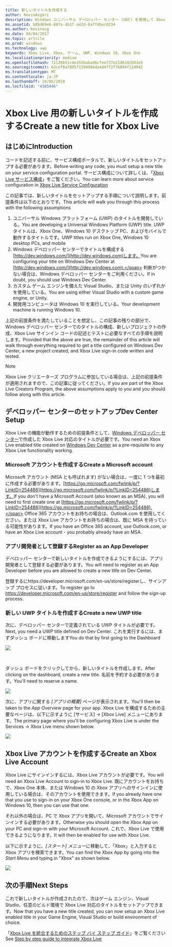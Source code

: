 ```yaml
---
title: 新しいタイトルを作成する
author: KevinAsgari
description: Windows ユニバーサル デベロッパー センター (UDC) を使用して Xbox Live 用の新しいタイトルを作成する方法について説明します。
ms.assetid: b8bd69e6-887a-4b1f-a42d-8affdbec0234
ms.author: kevinasg
ms.date: 04/04/2017
ms.topic: article
ms.prod: windows
ms.technology: uwp
keywords: Xbox Live, Xbox, ゲーム, UWP, Windows 10, Xbox One
ms.localizationpriority: medium
ms.openlocfilehash: 72126b51c4e155babad6cfee737e21d6102b03e5
ms.sourcegitcommit: 63cef0a7805f1594984da4d4ff2f76894f12d942
ms.translationtype: MT
ms.contentlocale: ja-JP
ms.lasthandoff: 10/05/2018
ms.locfileid: "4385446"
---
```

# <a name="create-a-new-title-for-xbox-live"></a><span data-ttu-id="a447c-104">Xbox Live 用の新しいタイトルを作成する</span><span class="sxs-lookup"><span data-stu-id="a447c-104">Create a new title for Xbox Live</span></span>

## <a name="introduction"></a><span data-ttu-id="a447c-105">はじめに</span><span class="sxs-lookup"><span data-stu-id="a447c-105">Introduction</span></span>

<span data-ttu-id="a447c-106">コードを記述する前に、サービス構成ポータルで、新しいタイトルをセットアップする必要があります。</span><span class="sxs-lookup"><span data-stu-id="a447c-106">Before writing any code, you must setup a new title on your service configuration portal.</span></span>  <span data-ttu-id="a447c-107">サービス構成について詳しくは、「[Xbox Live サービス構成](../xbox-live-service-configuration.md)」をご覧ください。</span><span class="sxs-lookup"><span data-stu-id="a447c-107">You can learn more about service configuration in [Xbox Live Service Configuration](../xbox-live-service-configuration.md)</span></span>

<span data-ttu-id="a447c-108">この記事では、新しいタイトルをセットアップする手順について説明します。前提条件は以下のとおりです。</span><span class="sxs-lookup"><span data-stu-id="a447c-108">This article will walk you through this process with the following assumptions</span></span>

1. <span data-ttu-id="a447c-109">ユニバーサル Windows プラットフォーム (UWP) のタイトルを開発している。</span><span class="sxs-lookup"><span data-stu-id="a447c-109">You are developing a Universal Windows Platform (UWP) title.</span></span>  <span data-ttu-id="a447c-110">UWP タイトルは、Xbox One、Windows 10 デスクトップ PC、およびモバイルで動作するタイトルです。</span><span class="sxs-lookup"><span data-stu-id="a447c-110">UWP titles run on Xbox One, Windows 10 desktop PCs, and mobile</span></span>
2. <span data-ttu-id="a447c-111">Windows デベロッパー センターでタイトルを構成する[http://dev.windows.com/](http://dev.windows.com)します。</span><span class="sxs-lookup"><span data-stu-id="a447c-111">You are configuring your title on Windows Dev Center at [http://dev.windows.com/](http://dev.windows.com).</span></span>  <span data-ttu-id="a447c-112">判断がつかない場合は、Windows デベロッパー センターをご利用ください。</span><span class="sxs-lookup"><span data-stu-id="a447c-112">If in doubt, you should use Windows Dev Center.</span></span>
3. <span data-ttu-id="a447c-113">カスタム ゲーム エンジンを備えた Visual Studio、または Unity のいずれかを使用している。</span><span class="sxs-lookup"><span data-stu-id="a447c-113">You are using either Visual Studio with a custom game engine, or Unity.</span></span>
4. <span data-ttu-id="a447c-114">開発用コンピュータは Windows 10 を実行している。</span><span class="sxs-lookup"><span data-stu-id="a447c-114">Your development machine is running Windows 10.</span></span>

<span data-ttu-id="a447c-115">上記の前提条件を満たしていることを想定し、この記事の残りの部分で、Windows デベロッパー センターでのタイトルの構成、新しいプロジェクトの作成、Xbox Live サインイン コードの記述とテストに必要なすべての手順を説明します。</span><span class="sxs-lookup"><span data-stu-id="a447c-115">Provided that the above are true, the remainder of this article will walk through everything required to get a title configured on Windows Dev Center, a new project created, and Xbox Live sign-in code written and tested.</span></span>

> [!NOTE]
> <span data-ttu-id="a447c-116">Xbox Live クリエーターズ プログラムに参加している場合は、上記の前提条件が適用されますので、この記事に従ってください。</span><span class="sxs-lookup"><span data-stu-id="a447c-116">If you are part of the Xbox Live Creators Program, the above assumptions apply to you and you should follow along with this article.</span></span>

## <a name="dev-center-setup"></a><span data-ttu-id="a447c-117">デベロッパー センターのセットアップ</span><span class="sxs-lookup"><span data-stu-id="a447c-117">Dev Center Setup</span></span>

<span data-ttu-id="a447c-118">Xbox Live の機能が動作するための前提条件として、[Windows デベロッパー センター](http://dev.windows.com)で作成した Xbox Live 対応のタイトルが必要です。</span><span class="sxs-lookup"><span data-stu-id="a447c-118">You need an Xbox Live enabled title created on [Windows Dev Center](http://dev.windows.com) as a pre-requisite to any Xbox Live functionality working.</span></span>

### <a name="create-a-microsoft-account"></a><span data-ttu-id="a447c-119">Microsoft アカウントを作成する</span><span class="sxs-lookup"><span data-stu-id="a447c-119">Create a Microsoft account</span></span>
<span data-ttu-id="a447c-120">Microsoft アカウント (MSA とも呼ばれます) がない場合は、一度に 1 つを最初に作成する必要があります。[https://go.microsoft.com/fwlink/p/?LinkID=254486](https://go.microsoft.com/fwlink/p/?LinkID=254486)します。</span><span class="sxs-lookup"><span data-stu-id="a447c-120">If you don't have a Microsoft Account (also known as an MSA), you will need to first create one at [https://go.microsoft.com/fwlink/p/?LinkID=254486](https://go.microsoft.com/fwlink/p/?LinkID=254486).</span></span>  <span data-ttu-id="a447c-121">Office 365 アカウントをお持ちの場合は、Outlook.com を使用してください。または Xbox Live アカウントをお持ちの場合は、既に MSA を持っている可能性があります。</span><span class="sxs-lookup"><span data-stu-id="a447c-121">If you have an Office 365 account, use Outlook.com, or have an Xbox Live account - you probably already have an MSA.</span></span>

### <a name="register-as-an-app-developer"></a><span data-ttu-id="a447c-122">アプリ開発者として登録する</span><span class="sxs-lookup"><span data-stu-id="a447c-122">Register as an App Developer</span></span>
<span data-ttu-id="a447c-123">デベロッパー センターで新しいタイトルを作成できるようにするには、アプリ開発者として登録する必要があります。</span><span class="sxs-lookup"><span data-stu-id="a447c-123">You will need to register as an App Developer before you are allowed to create a new title on Dev Center.</span></span>

<span data-ttu-id="a447c-124">登録するにhttps://developer.microsoft.com/en-us/store/registerし、サインアップ プロセスに従います。</span><span class="sxs-lookup"><span data-stu-id="a447c-124">To register go to https://developer.microsoft.com/en-us/store/register and follow the sign-up process.</span></span>

### <a name="create-a-new-uwp-title"></a><span data-ttu-id="a447c-125">新しい UWP タイトルを作成する</span><span class="sxs-lookup"><span data-stu-id="a447c-125">Create a new UWP title</span></span>
<span data-ttu-id="a447c-126">次に、デベロッパー センターで定義されている UWP タイトルが必要です。</span><span class="sxs-lookup"><span data-stu-id="a447c-126">Next, you need a UWP title defined on Dev Center.</span></span>  <span data-ttu-id="a447c-127">これを実行するには、まずダッシュ ボードに移動します</span><span class="sxs-lookup"><span data-stu-id="a447c-127">You do that by first going to the Dashboard</span></span>

![](../images/getting_started/first_xbltitle_dashboard.png)

<p>
</p>
<br>
<p>
</p>

<span data-ttu-id="a447c-128">ダッシュ ボードをクリックしてから、新しいタイトルを作成します。</span><span class="sxs-lookup"><span data-stu-id="a447c-128">After clicking on the dashboard, create a new title.</span></span>  <span data-ttu-id="a447c-129">名前を予約する必要があります。</span><span class="sxs-lookup"><span data-stu-id="a447c-129">You'll need to reserve a name.</span></span>

![](../images/getting_started/first_xbltitle_newapp.png)

<span data-ttu-id="a447c-130">次に、アプリに関する *[アプリの概要]* ページが表示されます。</span><span class="sxs-lookup"><span data-stu-id="a447c-130">You'll then be taken to the *App Overview* page for your app.</span></span>  <span data-ttu-id="a447c-131">Xbox Live を構成するための主要なページは、以下に示すように [サービス] -> [Xbox Live] メニューにあります。</span><span class="sxs-lookup"><span data-stu-id="a447c-131">The primary page where you'll be configuring Xbox Live is under the Services -> Xbox Live menu shown below.</span></span>

![](../images/getting_started/first_xbltitle_leftnav.png)

<div id="createxblaccount"></div>

## <a name="create-an-xbox-live-account"></a><span data-ttu-id="a447c-132">Xbox Live アカウントを作成する</span><span class="sxs-lookup"><span data-stu-id="a447c-132">Create an Xbox Live Account</span></span>
<span data-ttu-id="a447c-133">Xbox Live にサインインするには、Xbox Live アカウントが必要です。</span><span class="sxs-lookup"><span data-stu-id="a447c-133">You will need an Xbox Live Account to sign-in to Xbox Live.</span></span>  <span data-ttu-id="a447c-134">既にアカウントをお持ちで、Xbox One 本体、または Windows 10 の Xbox アプリへのサインインに使用している場合は、そのアカウントを使用できます。</span><span class="sxs-lookup"><span data-stu-id="a447c-134">If you already have one that you use to sign-in on your Xbox One console, or in the Xbox App on Windows 10, then you can use that one.</span></span>

<span data-ttu-id="a447c-135">それ以外の場合は、PC で Xbox アプリを開いて、Microsoft アカウントでサインインする必要があります。</span><span class="sxs-lookup"><span data-stu-id="a447c-135">Otherwise you should open the Xbox App on your PC and sign-in with your Microsoft Account.</span></span>  <span data-ttu-id="a447c-136">これで、Xbox Live で使用できるようになります。</span><span class="sxs-lookup"><span data-stu-id="a447c-136">It will then be enabled for use with Xbox Live.</span></span>

<span data-ttu-id="a447c-137">以下に示すように、*[スタート] メニュー*に移動して、「Xbox」と入力すると Xbox アプリを検索できます。</span><span class="sxs-lookup"><span data-stu-id="a447c-137">You can find the Xbox App by going into the *Start Menu* and typing in "Xbox" as shown below.</span></span>

![](../images/getting_started/first_xbltitle_xboxapp.png)

## <a name="next-steps"></a><span data-ttu-id="a447c-138">次の手順</span><span class="sxs-lookup"><span data-stu-id="a447c-138">Next Steps</span></span>
<span data-ttu-id="a447c-139">これで新しいタイトルが作成されたので、次はゲーム エンジン、Visual Studio、任意のビルド環境で Xbox Live 対応のタイトルをセットアップできます。</span><span class="sxs-lookup"><span data-stu-id="a447c-139">Now that you have a new title created, you can now setup an Xbox Live enabled title in your Game Engine, Visual Studio or build environment of choice.</span></span>

<span data-ttu-id="a447c-140">「[Xbox Live を統合するためのステップ バイ ステップ ガイド](partners-step-by-step-guide.md)」をご覧ください</span><span class="sxs-lookup"><span data-stu-id="a447c-140">See [Step by step guide to integrate Xbox Live](partners-step-by-step-guide.md)</span></span>
